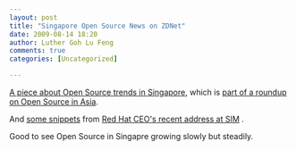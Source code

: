 ```yaml
---
layout: post
title: "Singapore Open Source News on ZDNet"
date: 2009-08-14 18:20
author: Luther Goh Lu Feng
comments: true
categories: [Uncategorized]

---
```

<a href="http://www.zdnetasia.com/news/software/0,39044164,62056390,00.htm">A piece about Open Source trends in Singapore</a>, which is <a href="http://www.zdnetasia.com/news/software/0,39044164,62056314,00.htm">part of a roundup on Open Source in Asia</a>.

And <a href="http://www.zdnetasia.com/news/software/0,39044164,62056569,00.htm">some snippets</a> from <a href="http://linuxnus.org/2009/07/27/red-hat-ceo-comes-to-singapore/">Red Hat CEO's recent address at SIM</a> .

Good to see Open Source in Singapre growing slowly but steadily.
